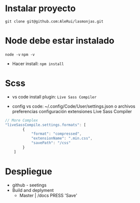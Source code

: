 # Instalar proyecto
`git clone git@github.com:AleRui/lasmonjas.git`

# Node debe estar instalado
`node -v`
`npm -v`
* Hacer install: `npm install`

# Scss
* vs code install plugin: `Live Sass Compiler`

* config vs code: ~/.config/Code/User/settings.json 
o archivos preferencias configuración extensiones Live Sass Compiler

```javascript
// More Complex
"liveSassCompile.settings.formats": [
        {
            "format": "compressed",
            "extensionName": ".min.css",
            "savePath": "/css"
        }
    ]
```

# Despliegue
- github - seetings
- Build and deplyment
    - Master | /docs PRESS 'Save'